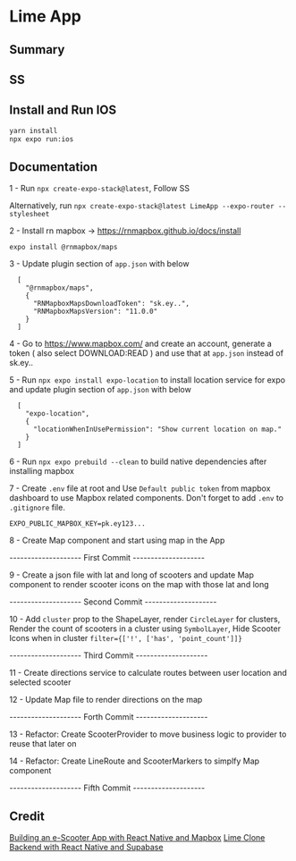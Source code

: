 # Lime App

## Summary

## SS

## Install and Run IOS

```bash
yarn install
npx expo run:ios
```

## Documentation

1 - Run `npx create-expo-stack@latest`, Follow SS

Alternatively, run `npx create-expo-stack@latest LimeApp --expo-router --stylesheet`

2 - Install rn mapbox -> https://rnmapbox.github.io/docs/install

```
expo install @rnmapbox/maps
```

3 - Update plugin section of `app.json` with below

```
  [
    "@rnmapbox/maps",
    {
      "RNMapboxMapsDownloadToken": "sk.ey..",
      "RNMapboxMapsVersion": "11.0.0"
    }
  ]
```

4 - Go to https://www.mapbox.com/ and create an account, generate a token ( also select DOWNLOAD:READ ) and use that at `app.json` instead of sk.ey..

5 - Run `npx expo install expo-location` to install location service for expo and update plugin section of `app.json` with below

```
  [
    "expo-location",
    {
      "locationWhenInUsePermission": "Show current location on map."
    }
  ]
```

6 - Run `npx expo prebuild --clean` to build native dependencies after installing mapbox

7 - Create `.env` file at root and Use `Default public token` from mapbox dashboard to use Mapbox related components. Don't forget to add `.env` to `.gitignore` file.

```
EXPO_PUBLIC_MAPBOX_KEY=pk.ey123...
```

8 - Create Map component and start using map in the App

-------------------- First Commit --------------------

9 - Create a json file with lat and long of scooters and update Map component to render scooter icons on the map with those lat and long

-------------------- Second Commit --------------------

10 - Add `cluster` prop to the ShapeLayer, render `CircleLayer` for clusters, Render the count of scooters in a cluster using `SymbolLayer`, Hide Scooter Icons when in cluster `filter={['!', ['has', 'point_count']]}`

-------------------- Third Commit --------------------

11 - Create directions service to calculate routes between user location and selected scooter

12 - Update Map file to render directions on the map

-------------------- Forth Commit --------------------

13 - Refactor: Create ScooterProvider to move business logic to provider to reuse that later on

14 - Refactor: Create LineRoute and ScooterMarkers to simplfy Map component

-------------------- Fifth Commit --------------------

## Credit

[Building an e-Scooter App with React Native and Mapbox](https://www.youtube.com/watch?v=uxj8jnlooP8)
[Lime Clone Backend with React Native and Supabase](https://www.youtube.com/watch?v=TRcM3H7qfRI)
